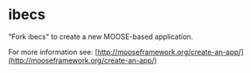 ibecs
=====

"Fork ibecs" to create a new MOOSE-based application.

For more information see: [http://mooseframework.org/create-an-app/](http://mooseframework.org/create-an-app/)
